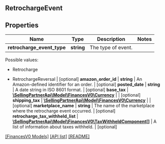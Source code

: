 ## RetrochargeEvent

## Properties

Name | Type | Description | Notes
------------ | ------------- | ------------- | -------------
**retrocharge_event_type** | **string** | The type of event.

Possible values:

* Retrocharge

* RetrochargeReversal | [optional]
**amazon_order_id** | **string** | An Amazon-defined identifier for an order. | [optional]
**posted_date** | **string** | A date string in ISO 8601 format. | [optional]
**base_tax** | [**\SellingPartnerApi\Model\FinancesV0\Currency**](Currency.md) |  | [optional]
**shipping_tax** | [**\SellingPartnerApi\Model\FinancesV0\Currency**](Currency.md) |  | [optional]
**marketplace_name** | **string** | The name of the marketplace where the retrocharge event occurred. | [optional]
**retrocharge_tax_withheld_list** | [**\SellingPartnerApi\Model\FinancesV0\TaxWithheldComponent[]**](TaxWithheldComponent.md) | A list of information about taxes withheld. | [optional]

[[FinancesV0 Models]](../) [[API list]](../../Api) [[README]](../../../README.md)
